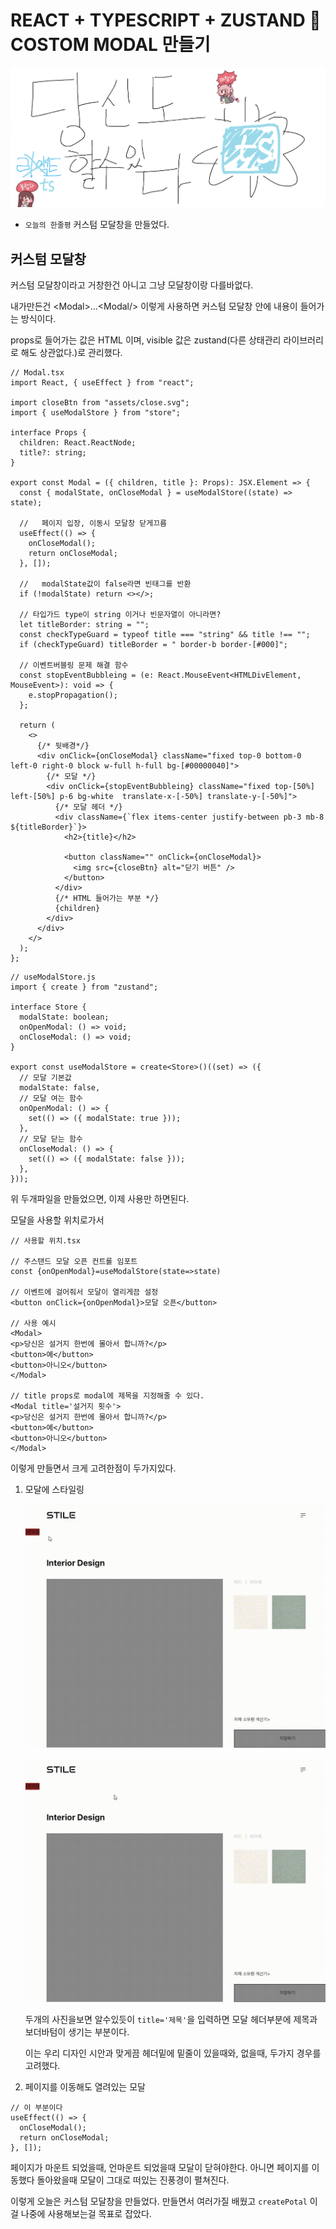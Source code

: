 # REACT + TYPESCRIPT + ZUSTAND :punch: COSTOM MODAL 만들기

![Alt text](../images/canIReactBG/%EB%8B%B9%EC%8B%A0%EB%8F%84%ED%95%A0%EC%88%98%EC%9E%88%EB%8B%A4%ED%83%80%EC%9E%85%EC%8A%A4%ED%81%AC%EB%A6%BD%ED%8A%B8.png)

- `오늘의 한줄평` 커스텀 모달창을 만들었다.

## 커스텀 모달창

커스텀 모달창이라고 거창한건 아니고 그냥 모달창이랑 다를바없다.

내가만든건 &lt;Modal&gt;...&lt;Modal/&gt; 이렇게 사용하면 커스텀 모달창 안에 내용이 들어가는 방식이다.

props로 들어가는 값은 HTML 이며, visible 값은 zustand(다른 상태관리 라이브러리로 해도 상관없다.)로 관리했다.

```tsx
// Modal.tsx
import React, { useEffect } from "react";

import closeBtn from "assets/close.svg";
import { useModalStore } from "store";

interface Props {
  children: React.ReactNode;
  title?: string;
}

export const Modal = ({ children, title }: Props): JSX.Element => {
  const { modalState, onCloseModal } = useModalStore((state) => state);

  //   페이지 입장, 이동시 모달창 닫게끄름
  useEffect(() => {
    onCloseModal();
    return onCloseModal;
  }, []);

  //   modalState값이 false라면 빈태그를 반환
  if (!modalState) return <></>;

  // 타입가드 type이 string 이거나 빈문자열이 아니라면?
  let titleBorder: string = "";
  const checkTypeGuard = typeof title === "string" && title !== "";
  if (checkTypeGuard) titleBorder = " border-b border-[#000]";

  // 이벤트버블링 문제 해결 함수
  const stopEventBubbleing = (e: React.MouseEvent<HTMLDivElement, MouseEvent>): void => {
    e.stopPropagation();
  };

  return (
    <>
      {/* 뒷배경*/}
      <div onClick={onCloseModal} className="fixed top-0 bottom-0 left-0 right-0 block w-full h-full bg-[#00000040]">
        {/* 모달 */}
        <div onClick={stopEventBubbleing} className="fixed top-[50%] left-[50%] p-6 bg-white  translate-x-[-50%] translate-y-[-50%]">
          {/* 모달 헤더 */}
          <div className={`flex items-center justify-between pb-3 mb-8 ${titleBorder}`}>
            <h2>{title}</h2>

            <button className="" onClick={onCloseModal}>
              <img src={closeBtn} alt="닫기 버튼" />
            </button>
          </div>
          {/* HTML 들어가는 부분 */}
          {children}
        </div>
      </div>
    </>
  );
};
```

```tsx
// useModalStore.js
import { create } from "zustand";

interface Store {
  modalState: boolean;
  onOpenModal: () => void;
  onCloseModal: () => void;
}

export const useModalStore = create<Store>()((set) => ({
  // 모달 기본값
  modalState: false,
  // 모달 여는 함수
  onOpenModal: () => {
    set(() => ({ modalState: true }));
  },
  // 모달 닫는 함수
  onCloseModal: () => {
    set(() => ({ modalState: false }));
  },
}));
```

위 두개파일을 만들었으면, 이제 사용만 하면된다.

모달을 사용할 위치로가서

```tsx
// 사용할 위치.tsx

// 주스탠드 모달 오픈 컨트롤 임포트
const {onOpenModal}=useModalStore(state=>state)

// 이벤트에 걸어줘서 모달이 열리게끔 설정
<button onClick={onOpenModal}>모달 오픈</button>

// 사용 예시
<Modal>
<p>당신은 설거지 한번에 몰아서 합니까?</p>
<button>예</button>
<button>아니오</button>
</Modal>

// title props로 modal에 제목을 지정해줄 수 있다.
<Modal title='설거지 횟수'>
<p>당신은 설거지 한번에 몰아서 합니까?</p>
<button>예</button>
<button>아니오</button>
</Modal>
```

이렇게 만들면서 크게 고려한점이 두가지있다.

1. 모달에 스타일링

   ![Alt text](images/0824/%EB%85%B9%ED%99%94_2023_08_22_21_00_10_688.gif)

   ![Alt text](images/0824/%EB%85%B9%ED%99%94_2023_08_22_21_01_02_137.gif)

   두개의 사진을보면 알수있듯이 `title='제목'`을 입력하면 모달 헤더부분에 제목과 보더바텀이 생기는 부분이다.

   이는 우리 디자인 시안과 맞게끔 헤더밑에 밑줄이 있을때와, 없을때, 두가지 경우를 고려했다.

2. 페이지를 이동해도 열려있는 모달

```tsx
// 이 부분이다
useEffect(() => {
  onCloseModal();
  return onCloseModal;
}, []);
```

페이지가 마운트 되었을때, 언마운트 되었을때 모달이 닫혀야한다. 아니면 페이지를 이동했다 돌아왔을때 모달이 그대로 떠있는 진풍경이 펼쳐진다.

이렇게 오늘은 커스텀 모달창을 만들었다.
만들면서 여러가질 배웠고 `createPotal` 이걸 나중에 사용해보는걸 목표로 잡았다.
